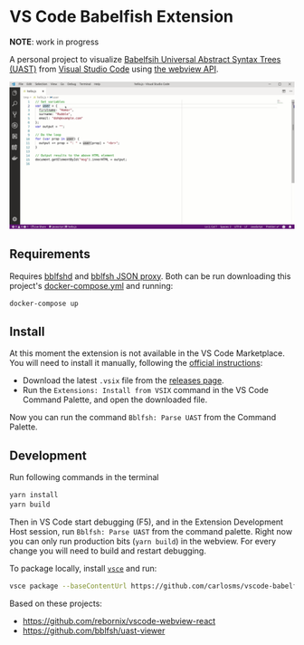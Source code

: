 # VS Code Babelfish Extension

**NOTE**: work in progress

A personal project to visualize [Babelfsih Universal Abstract Syntax Trees (UAST)](https://doc.bblf.sh/) from [Visual Studio Code](https://code.visualstudio.com/) using [the webview API](https://code.visualstudio.com/docs/extensions/webview).

![screenshot](./doc/screencast.gif)

## Requirements

Requires [bblfshd](https://github.com/bblfsh/bblfshd) and [bblfsh JSON proxy](https://github.com/carlosms/bblfsh-json-proxy). Both can be run downloading this project's [docker-compose.yml](./docker-compose.yml) and running:

```bash
docker-compose up
```

## Install

At this moment the extension is not available in the VS Code Marketplace. You will need to install it manually, following the [official instructions](https://code.visualstudio.com/docs/editor/extension-gallery#_install-from-a-vsix):
- Download the latest `.vsix` file from the [releases page](https://github.com/carlosms/vscode-babelfish/releases).
- Run the `Extensions: Install from VSIX` command in the VS Code Command Palette, and open the downloaded file.

Now you can run the command `Bblfsh: Parse UAST` from the Command Palette.

## Development

Run following commands in the terminal

```bash
yarn install
yarn build
```

Then in VS Code  start debugging (F5), and in the Extension Development Host session, run `Bblfsh: Parse UAST` from the command palette.
Right now you can only run production bits (`yarn build`) in the webview. For every change you will need to build and restart debugging.

To package locally, install [`vsce`](https://github.com/Microsoft/vscode-vsce) and run:

```bash
vsce package --baseContentUrl https://github.com/carlosms/vscode-babelfish --baseImagesUrl https://github.com/carlosms/vscode-babelfish
```

Based on these projects:
- https://github.com/rebornix/vscode-webview-react
- https://github.com/bblfsh/uast-viewer
